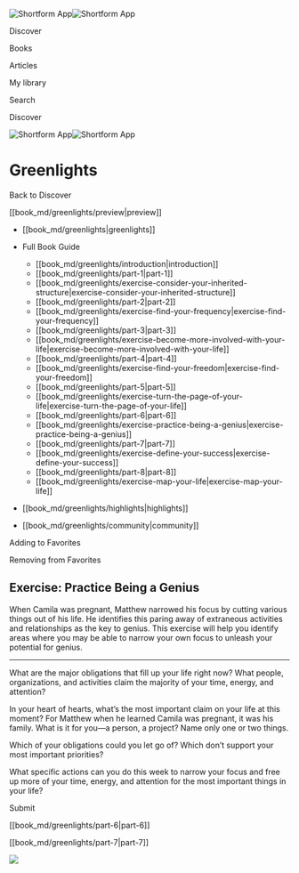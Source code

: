 ![Shortform App](/img/logo.36a2399e.svg)![Shortform App](/img/logo-dark.70c1b072.svg)

Discover

Books

Articles

My library

Search

Discover

![Shortform App](/img/logo.36a2399e.svg)![Shortform App](/img/logo-dark.70c1b072.svg)

# Greenlights

Back to Discover

[[book_md/greenlights/preview|preview]]

  * [[book_md/greenlights|greenlights]]
  * Full Book Guide

    * [[book_md/greenlights/introduction|introduction]]
    * [[book_md/greenlights/part-1|part-1]]
    * [[book_md/greenlights/exercise-consider-your-inherited-structure|exercise-consider-your-inherited-structure]]
    * [[book_md/greenlights/part-2|part-2]]
    * [[book_md/greenlights/exercise-find-your-frequency|exercise-find-your-frequency]]
    * [[book_md/greenlights/part-3|part-3]]
    * [[book_md/greenlights/exercise-become-more-involved-with-your-life|exercise-become-more-involved-with-your-life]]
    * [[book_md/greenlights/part-4|part-4]]
    * [[book_md/greenlights/exercise-find-your-freedom|exercise-find-your-freedom]]
    * [[book_md/greenlights/part-5|part-5]]
    * [[book_md/greenlights/exercise-turn-the-page-of-your-life|exercise-turn-the-page-of-your-life]]
    * [[book_md/greenlights/part-6|part-6]]
    * [[book_md/greenlights/exercise-practice-being-a-genius|exercise-practice-being-a-genius]]
    * [[book_md/greenlights/part-7|part-7]]
    * [[book_md/greenlights/exercise-define-your-success|exercise-define-your-success]]
    * [[book_md/greenlights/part-8|part-8]]
    * [[book_md/greenlights/exercise-map-your-life|exercise-map-your-life]]
  * [[book_md/greenlights/highlights|highlights]]
  * [[book_md/greenlights/community|community]]



Adding to Favorites 

Removing from Favorites 

## Exercise: Practice Being a Genius

When Camila was pregnant, Matthew narrowed his focus by cutting various things out of his life. He identifies this paring away of extraneous activities and relationships as the key to genius. This exercise will help you identify areas where you may be able to narrow your own focus to unleash your potential for genius.

* * *

What are the major obligations that fill up your life right now? What people, organizations, and activities claim the majority of your time, energy, and attention?

In your heart of hearts, what’s the most important claim on your life at this moment? For Matthew when he learned Camila was pregnant, it was his family. What is it for you—a person, a project? Name only one or two things.

Which of your obligations could you let go of? Which don’t support your most important priorities?

What specific actions can you do this week to narrow your focus and free up more of your time, energy, and attention for the most important things in your life?

Submit 

[[book_md/greenlights/part-6|part-6]]

[[book_md/greenlights/part-7|part-7]]

![](https://bat.bing.com/action/0?ti=56018282&Ver=2&mid=35a3b76d-72ec-484f-883d-9dd1a4879388&sid=49fff5b0636c11eeb9c611038afc8668&vid=4a005010636c11ee80c703d4c4a7acd5&vids=0&msclkid=N&pi=0&lg=en-US&sw=800&sh=600&sc=24&nwd=1&tl=Shortform%20%7C%20Greenlights&p=https%3A%2F%2Fwww.shortform.com%2Fapp%2Fbook%2Fgreenlights%2Fexercise-practice-being-a-genius&r=&lt=420&evt=pageLoad&sv=1&rn=734046)
